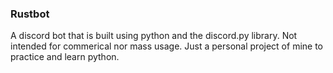 ### Rustbot
A discord bot that is built using python and the discord.py library. Not intended for commerical nor mass usage. Just a personal project of mine to practice and learn python.
